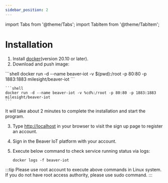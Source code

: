 ```yaml
---
sidebar_position: 2
---
```


import Tabs from '@theme/Tabs';
import TabItem from '@theme/TabItem';

# Installation

1. Install [docker](https://docs.docker.com/engine/install/)(version 20.10 or later).
2. Download and push image:

<Tabs>
  <TabItem value="shell" label="Shell" default>
    ```shell
    docker run -d --name beaver-iot -v $(pwd):/root -p 80:80 -p 1883:1883 milesight/beaver-iot
    ```
  </TabItem>
  <TabItem value="cmd" label="Windows Command Line (CMD)">

    ```shell
    docker run -d --name beaver-iot -v %cd%:/root -p 80:80 -p 1883:1883 milesight/beaver-iot
    ```
  </TabItem>
</Tabs>

It will take about 2 minutes to complete the installation and start the program.

3. Type [http://localhost](http://localhost) in your browser to visit the sign up page to register an account.
4.  Sign in the Beaver IoT platform with your account.
5. Execute below command to check service running status via logs:

    ```shell
    docker logs -f beaver-iot
    ```

:::tip
Please use root account to execute above commands in Linux system. If you do not have root access authority, please use sudo command.
:::

